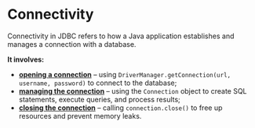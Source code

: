 # Connectivity
Connectivity in JDBC refers to how a Java application establishes and manages a connection with a database.

**It involves:**
- **[opening a connection](../management/definition/definition)** – using `DriverManager.getConnection(url, username, password)` to connect to the database;
- **[managing the connection](../management/definition/definition)** – using the `Connection` object to create SQL statements, execute queries, and process results;
- **[closing the connection](../management/definition/definition)** – calling `connection.close()` to free up resources and prevent memory leaks.  
